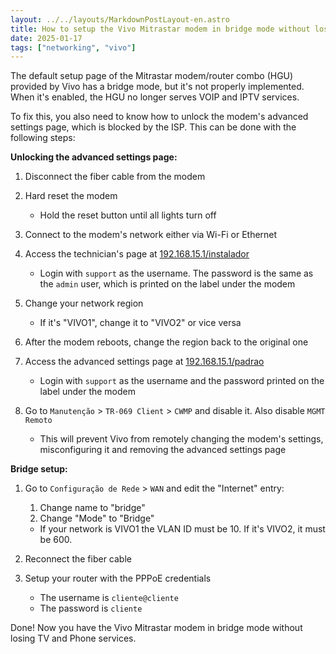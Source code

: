 ```yaml
---
layout: ../../layouts/MarkdownPostLayout-en.astro
title: How to setup the Vivo Mitrastar modem in bridge mode without losing TV and Phone services
date: 2025-01-17
tags: ["networking", "vivo"]
---
```


The default setup page of the Mitrastar modem/router combo (HGU) provided by Vivo has a bridge mode, but it's not properly implemented. When it's enabled, the HGU no longer serves VOIP and IPTV services.

To fix this, you also need to know how to unlock the modem's advanced settings page, which is blocked by the ISP. This can be done with the following steps:

**Unlocking the advanced settings page:**

1. Disconnect the fiber cable from the modem
1. Hard reset the modem

   - Hold the reset button until all lights turn off

1. Connect to the modem's network either via Wi-Fi or Ethernet
1. Access the technician's page at [192.168.15.1/instalador](http://192.168.15.1/instalador)

   - Login with `support` as the username. The password is the same as the `admin` user, which is printed on the label under the modem

1. Change your network region

   - If it's "VIVO1", change it to "VIVO2" or vice versa

1. After the modem reboots, change the region back to the original one
1. Access the advanced settings page at [192.168.15.1/padrao](http://192.168.15.1/padrao)

   - Login with `support` as the username and the password printed on the label under the modem

1. Go to `Manutenção` > `TR-069 Client` > `CWMP` and disable it. Also disable `MGMT Remoto`

   - This will prevent Vivo from remotely changing the modem's settings, misconfiguring it and removing the advanced settings page

**Bridge setup:**

1. Go to `Configuração de Rede` > `WAN` and edit the "Internet" entry:

   1. Change name to "bridge"
   1. Change "Mode" to "Bridge"

   - If your network is VIVO1 the VLAN ID must be 10. If it's VIVO2, it must be 600.

1. Reconnect the fiber cable

1. Setup your router with the PPPoE credentials

   - The username is `cliente@cliente`
   - The password is `cliente`

Done! Now you have the Vivo Mitrastar modem in bridge mode without losing TV and Phone services.
